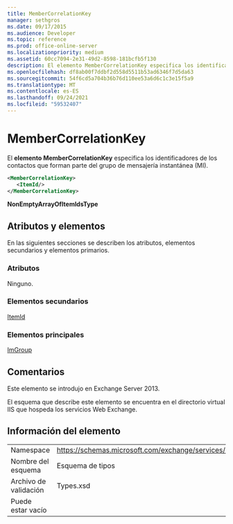 ```yaml
---
title: MemberCorrelationKey
manager: sethgros
ms.date: 09/17/2015
ms.audience: Developer
ms.topic: reference
ms.prod: office-online-server
ms.localizationpriority: medium
ms.assetid: 60cc7094-2e31-49d2-8598-181bcfb5f130
description: El elemento MemberCorrelationKey especifica los identificadores de los contactos que forman parte del grupo de mensajería instantánea (MI).
ms.openlocfilehash: df8ab00f7ddbf2d558d5511b53ad6346f7d5da63
ms.sourcegitcommit: 54f6cd5a704b36b76d110ee53a6d6c1c3e15f5a9
ms.translationtype: MT
ms.contentlocale: es-ES
ms.lasthandoff: 09/24/2021
ms.locfileid: "59532407"
---
```

# <a name="membercorrelationkey"></a>MemberCorrelationKey

El **elemento MemberCorrelationKey** especifica los identificadores de los contactos que forman parte del grupo de mensajería instantánea (MI). 
  
```XML
<MemberCorrelationKey>
   <ItemId/>
</MemberCorrelationKey>
```

**NonEmptyArrayOfItemIdsType**

## <a name="attributes-and-elements"></a>Atributos y elementos

En las siguientes secciones se describen los atributos, elementos secundarios y elementos primarios.
  
### <a name="attributes"></a>Atributos

Ninguno.
  
### <a name="child-elements"></a>Elementos secundarios

[ItemId](itemid.md)
  
### <a name="parent-elements"></a>Elementos principales

[ImGroup](imgroup.md)
  
## <a name="remarks"></a>Comentarios

Este elemento se introdujo en Exchange Server 2013.
  
El esquema que describe este elemento se encuentra en el directorio virtual IIS que hospeda los servicios Web Exchange.
  
## <a name="element-information"></a>Información del elemento

|||
|:-----|:-----|
|Namespace  <br/> |https://schemas.microsoft.com/exchange/services/2006/types  <br/> |
|Nombre del esquema  <br/> |Esquema de tipos  <br/> |
|Archivo de validación  <br/> |Types.xsd  <br/> |
|Puede estar vacío  <br/> ||
   

